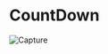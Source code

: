 # CountDown
 
![Capture](https://github.com/Vikramg01/Count-Down/assets/140692659/3bd62123-c7d7-4d36-99de-42b1c6d771d2)
